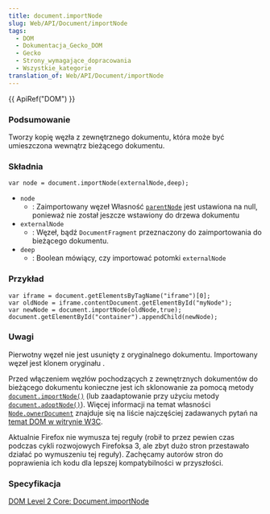 ```yaml
---
title: document.importNode
slug: Web/API/Document/importNode
tags:
  - DOM
  - Dokumentacja_Gecko_DOM
  - Gecko
  - Strony_wymagające_dopracowania
  - Wszystkie_kategorie
translation_of: Web/API/Document/importNode
---
```

{{ ApiRef("DOM") }}

### Podsumowanie

Tworzy kopię węzła z zewnętrznego dokumentu, która może być umieszczona wewnątrz bieżącego dokumentu.

### Składnia

    var node = document.importNode(externalNode,deep);

- `node`
  - : Zaimportowany węzeł
    Własność [`parentNode`](/pl/docs/Web/API/Element/parentNode) jest ustawiona na null, ponieważ nie został jeszcze wstawiony do drzewa dokumentu
- `externalNode`
  - : Węzeł, bądź `DocumentFragment` przeznaczony do zaimportowania do bieżącego dokumentu.
- `deep`
  - : Boolean mówiący, czy importować potomki `externalNode`

### Przykład

    var iframe = document.getElementsByTagName("iframe")[0];
    var oldNode = iframe.contentDocument.getElementById("myNode");
    var newNode = document.importNode(oldNode,true);
    document.getElementById("container").appendChild(newNode);

### Uwagi

Pierwotny węzeł nie jest usunięty z oryginalnego dokumentu. Importowany węzeł jest klonem oryginału .

Przed włączeniem węzłów pochodzących z zewnętrznych dokumentów do bieżącego dokumentu konieczne jest ich sklonowanie za
pomocą metody [`document.importNode()`](/pl/docs/Web/API/Document/importNode "Tworzy kopię węzła z zewnętrznego dokumentu, która może być umieszczona wewnątrz bieżącego dokumentu.") (lub zaadaptowanie przy użyciu metody [`document.adoptNode()`](/pl/docs/Web/API/Document/adoptNode "The documentation about this has not yet been written; please consider contributing!")). Więcej informacji na temat własności
[`Node.ownerDocument`](/pl/docs/Web/API/Node/ownerDocument "The documentation about this has not yet been written; please consider contributing!") znajduje się na liście najczęściej zadawanych pytań na [temat
DOM w witrynie W3C](http://www.w3.org/DOM/faq.html#ownerdoc).

Aktualnie Firefox nie wymusza tej reguły (robił to przez pewien czas podczas cykli rozwojowych Firefoksa 3, ale zbyt
dużo stron przestawało działać po wymuszeniu tej reguły). Zachęcamy autorów stron do poprawienia ich kodu dla lepszej
kompatybilności w przyszłości.

### Specyfikacja

[DOM Level 2 Core: Document.importNode](http://www.w3.org/TR/DOM-Level-2-Core/core.html#Core-Document-importNode)

